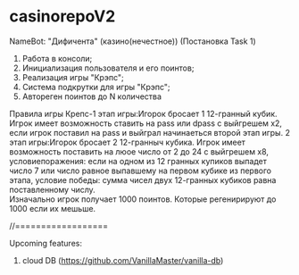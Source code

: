 # casinorepoV2
NameBot: "Дифичента" (казино(нечестное)) (Постановка Task 1)
1. Работа в консоли;
2. Инициализация пользователя и его поинтов;
3. Реализация игры "Крэпс";
4. Система подкрутки для игры "Крэпс";
5. Автореген поинтов до N количества

Правила игры Крепс-1 этап игры:Игорок бросает 1 12-гранный кубик. Игрок имеет возможность ставить на pass или dpass с выйгрешем х2, если игрок поставил на pass и выйграл начинаеться второй этап игры.
          2 этап игры:Игорок бросает 2 12-гранныч кубика. Игрок имеет возможность поставить на люое число от 2 до 24 с выйгрешем х8, условиепоражения: если на одном из 12 гранных купиков выпадет число 
 7 или число равное выпавшему на первом кубике из первого этапа, условие победы: сумма чисел двух 12-гранных кубиков равна поставленному числу.         
 Изначально игрок получает 1000 поинтов. Которые регенирируют до 1000 если их мешьше.

//==================

Upcoming features:

1) cloud DB (https://github.com/VanillaMaster/vanilla-db)
